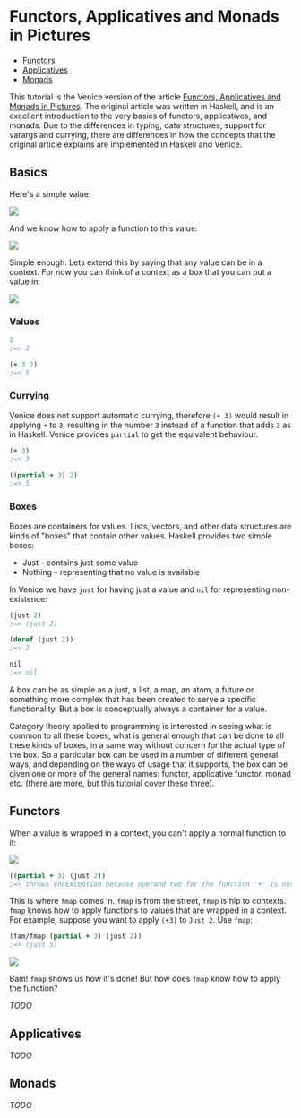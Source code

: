 # Functors, Applicatives and Monads in Pictures 

* [Functors](#functors)
* [Applicatives](#applicatives)
* [Monads](#monads)


This tutorial is the Venice version of the article [Functors, Applicatives and Monads in Pictures](http://adit.io/posts/2013-04-17-functors,_applicatives,_and_monads_in_pictures.html). The original article was written in Haskell, and is an excellent introduction to the very basics of functors, applicatives, and monads. Due to the differences in typing, data structures, support for varargs and currying, there are differences in how the concepts that the original article explains are implemented in Haskell and Venice.


## Basics

Here's a simple value:

<img src="https://github.com/jlangch/venice/blob/master/doc/assets/fam/value.png">

And we know how to apply a function to this value: 

<img src="https://github.com/jlangch/venice/blob/master/doc/assets/fam/value_apply.png">

Simple enough. Lets extend this by saying that any value can be in a context. 
For now you can think of a context as a box that you can put a value in:

<img src="https://github.com/jlangch/venice/blob/master/doc/assets/fam/value_and_context.png">


### Values

```clojure
2
;=> 2

(+ 3 2)
;=> 5
```

### Currying

Venice does not support automatic currying, therefore `(+ 3)` would result in applying `+` to `3`, 
resulting in the number `3` instead of a function that adds `3` as in Haskell. Venice 
provides `partial` to get the equivalent behaviour.

```clojure
(+ 3)  
;=> 3

((partial + 3) 2)
;=> 5
```

### Boxes

Boxes are containers for values. Lists, vectors, and other data structures are 
kinds of "boxes" that contain other values. Haskell provides two simple boxes:

- Just - contains just some value
- Nothing - representing that no value is available

In Venice we have `just` for having just a value and `nil` for representing 
non-existence:

```clojure
(just 2)
;=> (just 2)

(deref (just 2))
;=> 2

nil
;=> nil
```

A box can be as simple as a just, a list, a map, an atom, a future or something 
more complex that has been created to serve a specific functionality. But a box
is conceptually always a container for a value.

Category theory applied to programming is interested in seeing what is common to all 
these boxes, what is general enough that can be done to all these kinds of boxes, 
in a same way without concern for the actual type of the box. So a particular box can 
be used in a number of different general ways, and depending on the ways of usage that 
it supports, the box can be given one or more of the general names: functor, 
applicative functor, monad etc. (there are more, but this tutorial cover these three).



## Functors

When a value is wrapped in a context, you can't apply a normal function to it:

<img src="https://github.com/jlangch/venice/blob/master/doc/assets/fam/no_fmap_ouch.png">

```clojure
((partial + 3) (just 2))
;=> throws VncException because operand two for the function '+' is not a number
```

This is where `fmap` comes in. `fmap` is from the street, `fmap` is hip to contexts. 
`fmap` knows how to apply functions to values that are wrapped in a context. For 
example, suppose you want to apply `(+3)` to `Just 2`. Use `fmap`:

```clojure
(fam/fmap (partial + 3) (just 2))
;=> (just 5)
```

<img src="https://github.com/jlangch/venice/blob/master/doc/assets/fam/fmap_apply.png">

Bam! `fmap` shows us how it's done! But how does `fmap` know how to apply the function?

_TODO_

## Applicatives

_TODO_

## Monads

_TODO_


